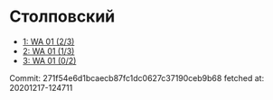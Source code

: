 # Столповский
- [1: WA 01 (2/3)](1.md)
- [2: WA 01 (1/3)](2.md)
- [3: WA 01 (0/2)](3.md)

Commit: 271f54e6d1bcaecb87fc1dc0627c37190ceb9b68
 fetched at: 20201217-124711
